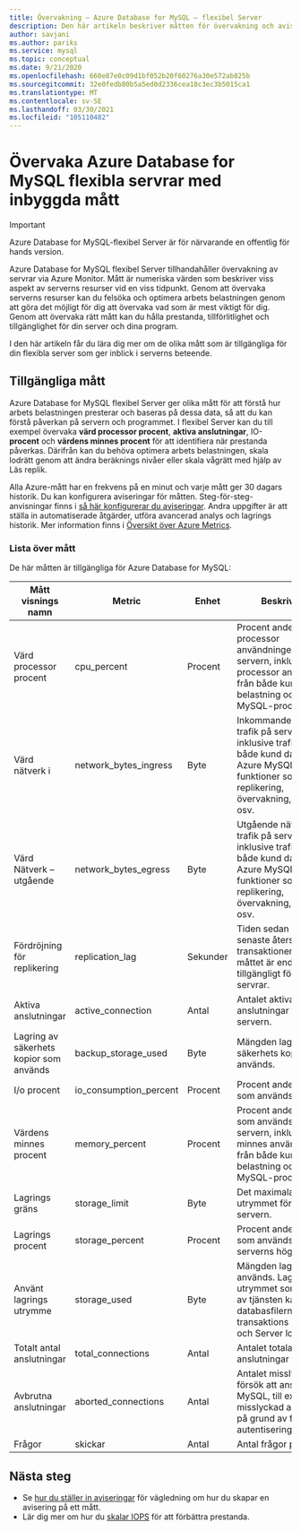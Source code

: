 ```yaml
---
title: Övervakning – Azure Database for MySQL – flexibel Server
description: Den här artikeln beskriver måtten för övervakning och avisering för Azure Database for MySQL flexibel Server, inklusive CPU, lagring och anslutnings statistik.
author: savjani
ms.author: pariks
ms.service: mysql
ms.topic: conceptual
ms.date: 9/21/2020
ms.openlocfilehash: 660e87e0c09d1bf052b20f60276a30e572ab825b
ms.sourcegitcommit: 32e0fedb80b5a5ed0d2336cea18c3ec3b5015ca1
ms.translationtype: MT
ms.contentlocale: sv-SE
ms.lasthandoff: 03/30/2021
ms.locfileid: "105110482"
---
```

# <a name="monitor-azure-database-for-mysql-flexible-servers-with-built-in-metrics"></a>Övervaka Azure Database for MySQL flexibla servrar med inbyggda mått

> [!IMPORTANT] 
> Azure Database for MySQL-flexibel Server är för närvarande en offentlig för hands version.

Azure Database for MySQL flexibel Server tillhandahåller övervakning av servrar via Azure Monitor. Mått är numeriska värden som beskriver viss aspekt av serverns resurser vid en viss tidpunkt. Genom att övervaka serverns resurser kan du felsöka och optimera arbets belastningen genom att göra det möjligt för dig att övervaka vad som är mest viktigt för dig. Genom att övervaka rätt mått kan du hålla prestanda, tillförlitlighet och tillgänglighet för din server och dina program.

I den här artikeln får du lära dig mer om de olika mått som är tillgängliga för din flexibla server som ger inblick i serverns beteende.

## <a name="available-metrics"></a>Tillgängliga mått

Azure Database for MySQL flexibel Server ger olika mått för att förstå hur arbets belastningen presterar och baseras på dessa data, så att du kan förstå påverkan på servern och programmet. I flexibel Server kan du till exempel övervaka **värd processor procent**, **aktiva anslutningar**, IO- **procent** och **värdens minnes procent** för att identifiera när prestanda påverkas. Därifrån kan du behöva optimera arbets belastningen, skala lodrätt genom att ändra beräknings nivåer eller skala vågrätt med hjälp av Läs replik.

Alla Azure-mått har en frekvens på en minut och varje mått ger 30 dagars historik. Du kan konfigurera aviseringar för måtten. Steg-för-steg-anvisningar finns i [så här konfigurerar du aviseringar](./how-to-alert-on-metric.md). Andra uppgifter är att ställa in automatiserade åtgärder, utföra avancerad analys och lagrings historik. Mer information finns i [Översikt över Azure Metrics](../../azure-monitor/data-platform.md).

### <a name="list-of-metrics"></a>Lista över mått
De här måtten är tillgängliga för Azure Database for MySQL:

|Mått visnings namn|Metric|Enhet|Beskrivning|
|---|---|---|---|
|Värd processor procent|cpu_percent|Procent|Procent andelen av processor användningen på servern, inklusive processor användning från både kund arbets belastning och Azure MySQL-processer|
|Värd nätverk i |network_bytes_ingress|Byte|Inkommande nätverks trafik på servern, inklusive trafik från både kund databas och Azure MySQL-funktioner som replikering, övervakning, loggar osv.|
|Värd Nätverk – utgående|network_bytes_egress|Byte|Utgående nätverks trafik på servern, inklusive trafik från både kund databas och Azure MySQL-funktioner som replikering, övervakning, loggar osv.|
|Fördröjning för replikering|replication_lag|Sekunder|Tiden sedan den senaste återspelade transaktionen. Det här måttet är endast tillgängligt för replik servrar.|
|Aktiva anslutningar|active_connection|Antal|Antalet aktiva anslutningar till servern.|
|Lagring av säkerhets kopior som används|backup_storage_used|Byte|Mängden lagring av säkerhets kopior som används.|
|I/o procent|io_consumption_percent|Procent|Procent andelen av IO som används.|
|Värdens minnes procent|memory_percent|Procent|Procent andelen minne som används på servern, inklusive minnes användning från både kund arbets belastning och Azure MySQL-processer|
|Lagrings gräns|storage_limit|Byte|Det maximala lagrings utrymmet för den här servern.|
|Lagrings procent|storage_percent|Procent|Procent andelen lagring som används av serverns högsta värde.|
|Använt lagrings utrymme|storage_used|Byte|Mängden lagring som används. Lagrings utrymmet som används av tjänsten kan omfatta databasfilerna, transaktions loggarna och Server loggarna.|
|Totalt antal anslutningar|total_connections|Antal|Antalet totala anslutningar till servern|
|Avbrutna anslutningar|aborted_connections|Antal|Antalet misslyckade försök att ansluta till MySQL, till exempel misslyckad anslutning på grund av felaktiga autentiseringsuppgifter.|
|Frågor|skickar|Antal|Antal frågor per sekund|

## <a name="next-steps"></a>Nästa steg
- Se [hur du ställer in aviseringar](./how-to-alert-on-metric.md) för vägledning om hur du skapar en avisering på ett mått.
- Lär dig mer om hur du [skalar IOPS](./concepts/../concepts-compute-storage.md#iops) för att förbättra prestanda.